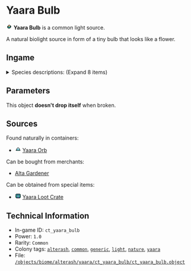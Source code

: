 # Yaara Bulb

<img src="https://raw.githubusercontent.com/Ceterai/Enternia/main/objects/biome/alterash/yaara/ct_yaara_bulb/icon.png" alt="Yaara Bulb icon" loading="lazy" height="16px" width="auto" /> **Yaara Bulb** is a common light source.

A natural biolight source in form of a tiny bulb that looks like a flower.

## Ingame

<details markdown="1"><summary>Species descriptions: (Expand 8 items)</summary>

- Alta: This flower's light is fueled by the surrounding yaara. After all, it's all a one big plant.
- Apex: Perhaps this plant contains a bioluminescent substance.
- Avian: It glows in the dark!
- Floran: Beautiful yaara flowerss. Floran likesss them. Yaara Floran grow these to ssee in the dark.
- Glitch: Observant. It appears this object is containing some sort of luminescent material.
- Human: A little friendly glowing flower! Now I can see!
- Hylotl: I looks like this flower is just a part of a bigger plant.
- Novakid: It's shinin' with colorful lights!

</details>

## Parameters

This object **doesn't drop itself** when broken.

## Sources

Found naturally in containers:

- <img src="https://raw.githubusercontent.com/Ceterai/Enternia/main/objects/biome/alterash/yaara/decorative/orb/icon.png" alt="Yaara Orb icon" loading="lazy" height="16px" width="auto" /> [Yaara Orb](https://ceterai.github.io/MyEnternia/Wiki/YaaraOrb)

Can be bought from merchants:

- [Alta Gardener](https://ceterai.github.io/MyEnternia/Wiki/AltaGardener)

Can be obtained from special items:

- <img src="https://raw.githubusercontent.com/Ceterai/Enternia/main/items/active/alta/loot/biome/ct_yaara_loot.png" alt="Yaara Loot Crate icon" loading="lazy" height="16px" width="auto" /> [Yaara Loot Crate](https://ceterai.github.io/MyEnternia/Wiki/YaaraLootCrate)

## Technical Information

- In-game ID: `ct_yaara_bulb`
- Power: `1.0`
- Rarity: `Common`
- Colony tags: [`alterash`](https://ceterai.github.io/MyEnternia/Wiki/Tags/Alterash), [`common`](https://ceterai.github.io/MyEnternia/Wiki/Tags/Common), [`generic`](https://ceterai.github.io/MyEnternia/Wiki/Tags/Generic), [`light`](https://ceterai.github.io/MyEnternia/Wiki/Tags/Light), [`nature`](https://ceterai.github.io/MyEnternia/Wiki/Tags/Nature), [`yaara`](https://ceterai.github.io/MyEnternia/Wiki/Tags/Yaara)
- File: [`/objects/biome/alterash/yaara/ct_yaara_bulb/ct_yaara_bulb.object`](https://github.com/Ceterai/Enternia/blob/main/objects/biome/alterash/yaara/ct_yaara_bulb/ct_yaara_bulb.object)
